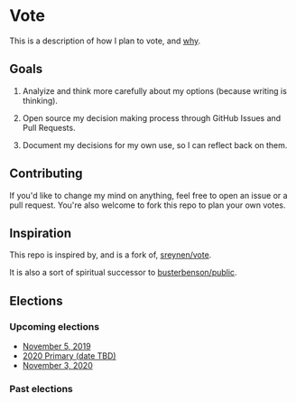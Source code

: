# Vote

This is a description of how I plan to vote, and [why](values/README.md).

## Goals

1. Analyize and think more carefully about my options (because writing is thinking).

2. Open source my decision making process through GitHub Issues and Pull Requests.

3. Document my decisions for my own use, so I can reflect back on them.

## Contributing

If you'd like to change my mind on anything, feel free to open an issue or a pull request. You're also welcome to fork this repo to plan your own votes.

## Inspiration

This repo is inspired by, and is a fork of, [sreynen/vote](https://github.com/sreynen/vote).

It is also a sort of spiritual successor to [busterbenson/public](https://github.com/busterbenson/public).

## Elections

### Upcoming elections

- [November 5, 2019](2019/11-05/README.md)
- [2020 Primary (date TBD)](2020/primary/README.md)
- [November 3, 2020](2020/11-03/README.md)

### Past elections

